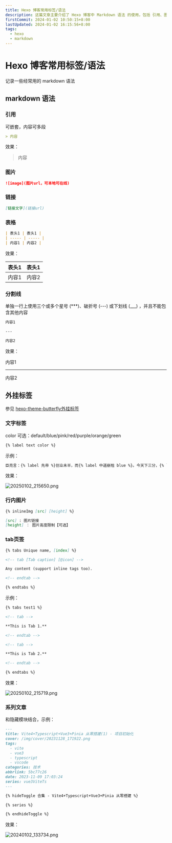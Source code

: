 ```yaml
---
title: Hexo 博客常用标签/语法
description: 这篇文章主要介绍了 Hexo 博客中 Markdown 语法 的使用，包括 引用、图片、链接、表格、分割线、外挂标签、文字标签、行内图片 和 tab页签 等内容
firstCommit: 2024-01-02 10:50:15+8:00
lastUpdated: 2024-01-02 16:15:56+8:00
tags:
  - hexo
  - markdown
---
```


# Hexo 博客常用标签/语法

记录一些经常用的 markdown 语法

## markdown 语法

### 引用

可嵌套，内容可多段

```markdown
> 内容
```

效果：

> 内容

### 图片

```markdown
![image](图片url，可本地可在线)
```

### 链接

```markdown
[链接文字](链接url)
```

### 表格

```markdown
| 表头1 | 表头1 |
| ----- | ----- |
| 内容1 | 内容2 |
```

效果：

| 表头1 | 表头1 |
| ----- | ----- |
| 内容1 | 内容2 |

### 分割线

单独一行上使用三个或多个星号 (\*\*\*)、破折号 (---) 或下划线 (\_\_\_) ，并且不能包含其他内容

```markdown
内容1

---

内容2
```

效果：

内容1

---

内容2

## 外挂标签

参见 [hexo-theme-butterfly外挂标签](https://butterfly.js.org/posts/4aa8abbe/#%E6%A8%99%E7%B1%A4%E5%A4%96%E6%8E%9B%EF%BC%88Tag-Plugins%EF%BC%89)

### 文字标签

color 可选：default/blue/pink/red/purple/orange/green

```markdown
{% label text color %}
```

示例：

```markdown
臣亮言：{% label 先帝 %}创业未半，而{% label 中道崩殂 blue %}。今天下三分，{% label 益州疲敝 pink %}，此诚{% label 危急存亡之秋 red %}也！然侍衞之臣，不懈于内；{% label 忠志之士 purple %}，忘身于外者，盖追先帝之殊遇，欲报之于陛下也。诚宜{% label 开张圣听 orange %}，以光先帝遗德，恢弘志士之气；不宜{% label 妄自菲薄 green %}，引喻失义，以塞忠谏之路也。
```

效果：

![20250102_215650.png](https://www.helloimg.com/i/2025/01/02/67769b1685bd2.png)

### 行内图片

```markdown
{% inlineImg [src] [height] %}

[src] : 图片链接
[height] ： 图片高度限制【可选】
```

### tab页签

```markdown
{% tabs Unique name, [index] %}

<!-- tab [Tab caption] [@icon] -->

Any content (support inline tags too).

<!-- endtab -->

{% endtabs %}
```

示例：

```markdown
{% tabs test1 %}

<!-- tab -->

**This is Tab 1.**

<!-- endtab -->

<!-- tab -->

**This is Tab 2.**

<!-- endtab -->

{% endtabs %}
```

效果：

![20250102_215719.png](https://www.helloimg.com/i/2025/01/02/67769b15ec337.png)

### 系列文章

和隐藏模块结合，示例：

```markdown
---
title: Vite4+Typescript+Vue3+Pinia 从零搭建(1) - 项目初始化
cover: /img/cover/20231128_171922.png
tags:
  - vite
  - vue3
  - typescript
  - vscode
categories: 技术
abbrlink: 5bc77c26
date: 2023-11-09 17:03:24
series: vue3ViteTs
---

{% hideToggle 合集 - Vite4+Typescript+Vue3+Pinia 从零搭建 %}

{% series %}

{% endhideToggle %}
```

效果：

![20240102_133734.png](https://www.helloimg.com/i/2025/01/02/67768f1d78a7b.png)

